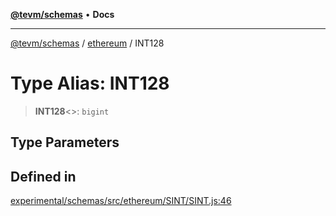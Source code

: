 [**@tevm/schemas**](../../README.md) • **Docs**

***

[@tevm/schemas](../../modules.md) / [ethereum](../README.md) / INT128

# Type Alias: INT128

> **INT128**\<\>: `bigint`

## Type Parameters

## Defined in

[experimental/schemas/src/ethereum/SINT/SINT.js:46](https://github.com/evmts/tevm-monorepo/blob/main/experimental/schemas/src/ethereum/SINT/SINT.js#L46)
